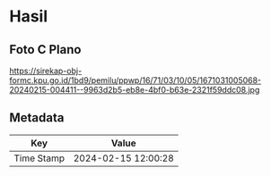 # Hasil

## Foto C Plano

https://sirekap-obj-formc.kpu.go.id/1bd9/pemilu/ppwp/16/71/03/10/05/1671031005068-20240215-004411--9963d2b5-eb8e-4bf0-b63e-2321f59ddc08.jpg


## Metadata

| Key        | Value               |
| ---------- | ------------------- |
| Time Stamp | 2024-02-15 12:00:28 |



